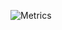 ![Metrics](https://metrics.lecoq.io/AlTosterino?template=classic&isocalendar=1&languages=1&introduction=1&isocalendar.duration=half-year&languages.limit=8&languages.colors=github&languages.threshold=0%25&introduction.title=true&config.timezone=Europe%2FWarsaw)



